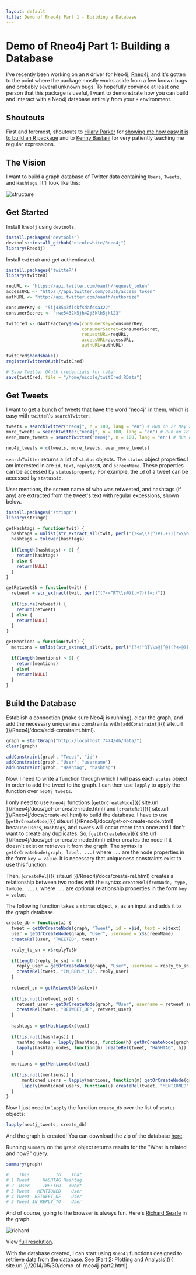 ```yaml
---
layout: default
title: Demo of Rneo4j Part 1 - Building a Database
---
```


# Demo of Rneo4j Part 1: Building a Database

I've recently been working on an `R` driver for Neo4j, [Rneo4j](https://github.com/nicolewhite/Rneo4j), and it's gotten to the point where the package mostly works aside from a few known bugs and probably several unknown bugs. To hopefully convince at least one person that this package is useful, I want to demonstrate how you can build and interact with a Neo4j database entirely from your `R` environment.

## Shoutouts

First and foremost, shoutouts to [Hilary Parker](https://twitter.com/hspter) for [showing me how easy it is to build an R package](http://hilaryparker.com/2014/04/29/writing-an-r-package-from-scratch/) and to [Kenny Bastani](https://twitter.com/kennybastani) for very patiently teaching me regular expressions.

## The Vision

I want to build a graph database of Twitter data containing `Users`, `Tweets`, and `Hashtags`. It'll look like this:

![structure](http://i.imgur.com/W8mzgVZ.png)

## Get Started

Install `Rneo4j` using `devtools`.

```r
install.packages("devtools")
devtools::install_github("nicolewhite/Rneo4j")
library(Rneo4j)
```

Install `twitteR` and get authenticated.

```r
install.packages("twitteR")
library(twitteR)

reqURL <- "https://api.twitter.com/oauth/request_token"
accessURL <- "https://api.twitter.com/oauth/access_token"
authURL <- "http://api.twitter.com/oauth/authorize"

consumerKey <- "5ij43543flskfsdafdsa322"
consumerSecret <- "rwe5432k5jh42j3klh5jkl23"

twitCred <- OAuthFactory$new(consumerKey=consumerKey,
                             consumerSecret=consumerSecret,
                             requestURL=reqURL,
                             accessURL=accessURL,
                             authURL=authURL)

twitCred$handshake()
registerTwitterOAuth(twitCred)

# Save Twitter OAuth credentials for later.
save(twitCred, file = "/home/nicole/twitCred.RData")
```

## Get Tweets

I want to get a bunch of tweets that have the word "neo4j" in them, which is easy with `twitteR`'s `searchTwitter`.

```r
tweets = searchTwitter("neo4j", n = 100, lang = "en") # Run on 27 May 2014 ~5:00PM CT
more_tweets = searchTwitter("neo4j", n = 100, lang = "en") # Run on 28 May 2014 ~9:00AM CT
even_more_tweets = searchTwitter("neo4j", n = 100, lang = "en") # Run on 29 May 2014 ~ 10:00AM CT

neo4j_tweets = c(tweets, more_tweets, even_more_tweets)
```

`searchTwitter` returns a list of `status` objects. The `status` object properties I am interested in are `id`, `text`, `replyToSN`, and `screenName`. These properties can be accessed by `status$property`. For example, the `id` of a tweet can be accessed by `status$id`. 

User mentions, the screen name of who was retweeted, and hashtags (if any) are extracted from the tweet's text with regular expessions, shown below.

```r
install.packages("stringr")
library(stringr)

getHashtags = function(twit) {
  hashtags = unlist(str_extract_all(twit, perl("(?<=\\s|^)#(.+?)(?=\\b|$)")))
  hashtags = tolower(hashtags)
  
  if(length(hashtags) > 0) {
    return(hashtags)
  } else {
    return(NULL)
  }
}

getRetweetSN = function(twit) {
  retweet = str_extract(twit, perl("(?<=^RT\\s@)(.+?)(?=:)"))
  
  if(!is.na(retweet)) {
    return(retweet)
  } else {
    return(NULL)
  }
}

getMentions = function(twit) {
  mentions = unlist(str_extract_all(twit, perl("(?<!^RT\\s@|^@)(?<=@)(.+?)(?=\\b|$)")))
  
  if(length(mentions) > 0) {
    return(mentions)
  } else{
    return(NULL)
  }
}
```

## Build the Database

Establish a connection (make sure Neo4j is running), clear the graph, and add the necessary uniqueness constraints with [`addConstraint`]({{ site.url }}/Rneo4j/docs/add-constraint.html).

```r
graph = startGraph("http://localhost:7474/db/data/")
clear(graph)

addConstraint(graph, "Tweet", "id")
addConstraint(graph, "User", "username")
addConstraint(graph, "Hashtag", "hashtag")
```

Now, I need to write a function through which I will pass each `status` object in order to add the tweet to the graph. I can then use `lapply` to apply the function over `neo4j_tweets`.

I only need to use `Rneo4j` functions [`getOrCreateNode`]({{ site.url }}/Rneo4j/docs/get-or-create-node.html) and [`createRel`]({{ site.url }}/Rneo4j/docs/create-rel.html) to build the database. I have to use [`getOrCreateNode`]({{ site.url }}/Rneo4j/docs/get-or-create-node.html) because `Users`, `Hashtags`, and `Tweets` will occur more than once and I don't want to create any duplicates. So, [`getOrCreateNode`]({{ site.url }}/Rneo4j/docs/get-or-create-node.html) either creates the node if it doesn't exist or retrieves it from the graph. The syntax is `getOrCreateNode(graph, label, ...)` where `...` are the node properties in the form `key = value`. It is necessary that uniqueness constraints exist to use this function.

Then, [`createRel`]({{ site.url }}/Rneo4j/docs/create-rel.html) creates a relationship between two nodes with the syntax `createRel(fromNode, type, toNode, ...)`, where `...` are optional relationship properties in the form `key = value`.

The following function takes a `status` object, `x`, as an input and adds it to the graph database.

```r
create_db = function(x) {
  tweet = getOrCreateNode(graph, "Tweet", id = x$id, text = x$text)
  user = getOrCreateNode(graph, "User", username = x$screenName)
  createRel(user, "TWEETED", tweet)

  reply_to_sn = x$replyToSN
  
  if(length(reply_to_sn) > 0) {
    reply_user = getOrCreateNode(graph, "User", username = reply_to_sn)
    createRel(tweet, "IN_REPLY_TO", reply_user)
  }
  
  retweet_sn = getRetweetSN(x$text)
  
  if(!is.null(retweet_sn)) {
    retweet_user = getOrCreateNode(graph, "User", username = retweet_sn)
    createRel(tweet, "RETWEET_OF", retweet_user)
  }
  
  hashtags = getHashtags(x$text)
  
  if(!is.null(hashtags)) {
    hashtag_nodes = lapply(hashtags, function(h) getOrCreateNode(graph, "Hashtag", hashtag = h))
    lapply(hashtag_nodes, function(h) createRel(tweet, "HASHTAG", h))
  }
  
  mentions = getMentions(x$text)
  
  if(!is.null(mentions)) {
      mentioned_users = lapply(mentions, function(m) getOrCreateNode(graph, "User", username = m))
      lapply(mentioned_users, function(u) createRel(tweet, "MENTIONED", u))
  }
} 
```

Now I just need to `lapply` the function `create_db` over the list of `status` objects:

```r
lapply(neo4j_tweets, create_db)
```

And the graph is created! You can download the zip of the database [here](https://dl.dropboxusercontent.com/u/94782892/tweets.zip).

Running `summary` on the `graph` object returns results for the "What is related and how?" query.

```r
summary(graph)

#    This          To    That
# 1 Tweet     HASHTAG Hashtag
# 2  User     TWEETED   Tweet
# 3 Tweet   MENTIONED    User
# 4 Tweet  RETWEET_OF    User
# 5 Tweet IN_REPLY_TO    User
```

And of course, going to the browser is always fun. Here's [Richard Searle](https://twitter.com/rc_searle) in the graph.

![richard](http://i.imgur.com/4h98bp2.png)

View [full resolution](http://i.imgur.com/4h98bp2.png).

With the database created, I can start using `Rneo4j` functions designed to retrieve data from the database. See [Part 2: Plotting and Analysis]({{ site.url }}/2014/05/30/demo-of-rneo4j-part2.html).